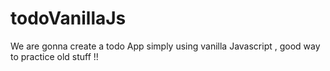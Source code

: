# todoVanillaJs
We are gonna create a todo App simply using vanilla Javascript  , good way to practice old stuff !! 
